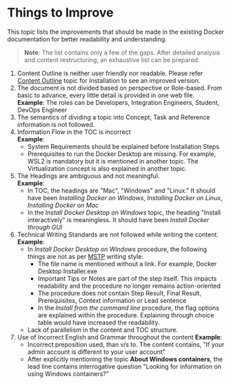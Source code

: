 # Things to Improve
This topic lists the improvements that should be made in the existing Docker documentation for better readability and understanding.
> **Note**: The list contains only a few of the gaps. After detailed analysis and content restructuring, an exhaustive list can be prepared.


1. Content Outline is neither user friendly nor readable. Please refer [Content Outline](./Content_Outline.md) topic for Installation to see an improved version.
2. The document is not divided based on perspective or Role-based. From basic to advance, every little detail is provided in one web file. <br/>
**Example**: 
	The roles can be Developers, Integration Engineers, Student, DevOps Engineer
4. The semantics of dividing a topic into Concept, Task and Reference information is not followed.
5. Information Flow in the TOC is incorrect <br/>
**Example**: 
	- System Requirements should be explained before Installation Steps
	- Prerequisites to run the Docker Desktop are missing. For example, WSL2 is mandatory but it is mentioned in another topic. The Virtualization concept is also explained in another topic. 
5. The Headings are ambiguous and not meaningful.<br/>
**Example**: 
    - In TOC, the headings are "Mac", "Windows" and "Linux." It should have been *Installing Docker on Windows*, *Installing Docker on Linux*, *Installing Docker on Mac*
    - In the *Install Docker Desktop on Windows* topic, the heading "Install interactively" is meaningless. It should have been *Install Docker through GUI*
 5. Technical Writing Standards are not followed while writing the content. <br/>
 **Example**: 
	-	In *Install Docker Desktop on Windows* procedure, the following things are not as per [MSTP](https://docs.microsoft.com/en-us/style-guide/welcome/) writing style:
		-	The file name is mentioned without a link. For example, Docker Desktop Installer.exe
		-	Important Tips or Notes are part of the step itself. This impacts readability and the procedure no longer remains action-oriented
		-	The procedure does not contain Step Result, Final Result, Prerequisites, Context information or Lead sentence 
		-	In the *Install from the command line* procedure, the flag options are explained within the procedure. Explaining through choice table would have increased the readability.
	- Lack of parallelism in the content and TOC structure. 
6. Use of Incorrect English and Grammar throughout the content
**Example**:
	- Incorrect preposition used, than v/s to. The content contains, "If your admin account is different to your user account"
	- After explicitly mentioning the topic **About Windows containers**, the lead line contains interrogative question "Looking for information on using Windows containers?"
